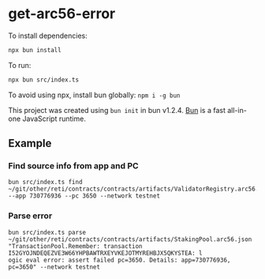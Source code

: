 # get-arc56-error

To install dependencies:

```bash
npx bun install
```

To run:

```bash
npx bun src/index.ts
```

To avoid using npx, install bun globally: `npm i -g bun`

This project was created using `bun init` in bun v1.2.4. [Bun](https://bun.sh) is a fast all-in-one JavaScript runtime.

## Example

### Find source info from app and PC

```
bun src/index.ts find ~/git/other/reti/contracts/contracts/artifacts/ValidatorRegistry.arc56.json --app 730776936 --pc 3650 --network testnet
```

### Parse error

```
bun src/index.ts parse ~/git/other/reti/contracts/contracts/artifacts/StakingPool.arc56.json "TransactionPool.Remember: transaction I52GYOJNDEQEZVE3W66YHPBAWTRXEYVKEJOTMYREHBJX5QKYSTEA: l
ogic eval error: assert failed pc=3650. Details: app=730776936, pc=3650" --network testnet
```
